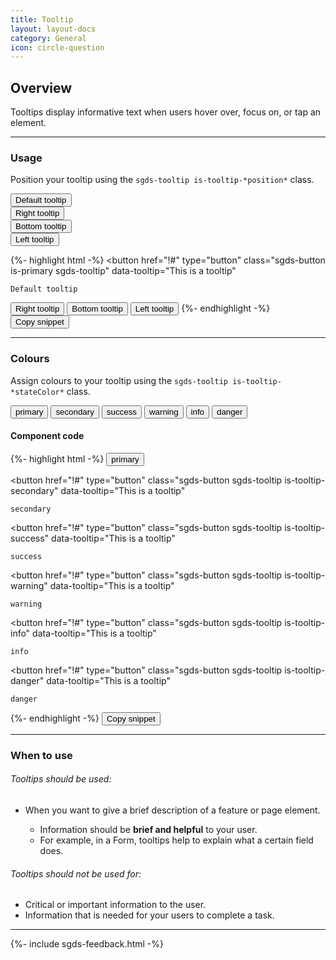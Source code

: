 ```yaml
---
title: Tooltip
layout: layout-docs
category: General
icon: circle-question
---
```


<h2>Overview</h2>
<p>
    Tooltips display informative text when users hover over, focus on, or tap an element.
</p>

<hr/>

<h3>Usage</h3>

<p>
    Position your tooltip using the
    <code>sgds-tooltip is-tooltip-*position*</code> class.
</p>
<div class="row is-multiline">
    <div class="col is-6 has-text-centered">
        <button
            href="!#"
            type="button"
            class="sgds-button is-primary sgds-tooltip"
            data-tooltip="Default"
        >
            Default tooltip
        </button>
    </div>
    <div class="col is-6 has-text-centered">
        <button
            href="!#"
            type="button"
            class="sgds-button is-primary sgds-tooltip is-tooltip-right"
            data-tooltip="is-tooltip-right"
        >
            Right tooltip
        </button>
    </div>
    <div class="col is-6 has-text-centered">
        <button
            href="!#"
            type="button"
            class="sgds-button is-primary sgds-tooltip is-tooltip-bottom"
            data-tooltip="is-tooltip-bottom"
        >
            Bottom tooltip
        </button>
    </div>
    <div class="col is-6 has-text-centered">
        <button
            href="!#"
            type="button"
            class="sgds-button is-primary sgds-tooltip is-tooltip-left"
            data-tooltip="is-tooltip-left"
        >
            Left tooltip
        </button>
    </div>
</div>

{%- highlight html -%}
<button
    href="!#"
    type="button"
    class="sgds-button is-primary sgds-tooltip"
    data-tooltip="This is a tooltip"
>
    Default tooltip
</button>
<button
    href="!#"
    type="button"
    class="sgds-button is-primary sgds-tooltip is-tooltip-right"
    data-tooltip="This is a tooltip"
>
    Right tooltip
</button>
<button
    href="!#"
    type="button"
    class="sgds-button is-primary sgds-tooltip is-tooltip-bottom"
    data-tooltip="This is a tooltip"
>
    Bottom tooltip
</button>
<button
    href="!#"
    type="button"
    class="sgds-button is-primary sgds-tooltip is-tooltip-left"
    data-tooltip="This is a tooltip"
>
    Left tooltip
</button>
{%- endhighlight -%}
<button
    class="sgds-button clipboard-btn is-primary is-outlined"
    data-clipboard-target=".highlight0"
>
    Copy snippet
</button>

<hr/>

<h3>
    Colours
</h3>
<p>
    Assign colours to your tooltip using the
    <code>sgds-tooltip is-tooltip-*stateColor*</code> class.
</p>
<div class="row">
    <div class="col">
        <div class="sgds-buttons">
            <button
                href="!#"
                type="button"
                class="sgds-button sgds-tooltip is-tooltip-primary"
                data-tooltip="This is a tooltip"
            >
                primary
            </button>
            <button
                href="!#"
                type="button"
                class="sgds-button sgds-tooltip is-tooltip-secondary"
                data-tooltip="This is a tooltip"
            >
                secondary
            </button>
            <button
                href="!#"
                type="button"
                class="sgds-button sgds-tooltip is-tooltip-success"
                data-tooltip="This is a tooltip"
            >
                success
            </button>
            <button
                href="!#"
                type="button"
                class="sgds-button sgds-tooltip is-tooltip-warning"
                data-tooltip="This is a tooltip"
            >
                warning
            </button>
            <button
                href="!#"
                type="button"
                class="sgds-button sgds-tooltip is-tooltip-info"
                data-tooltip="This is a tooltip"
            >
                info
            </button>
            <button
                href="!#"
                type="button"
                class="sgds-button sgds-tooltip is-tooltip-danger"
                data-tooltip="This is a tooltip"
            >
                danger
            </button>
        </div>
    </div>
</div>

<h4>Component code</h4>
{%- highlight html -%}
<button
    href="!#"
    type="button"
    class="sgds-button sgds-tooltip is-tooltip-primary"
    data-tooltip="This is a tooltip"
>
    primary
</button>

<button
    href="!#"
    type="button"
    class="sgds-button sgds-tooltip is-tooltip-secondary"
    data-tooltip="This is a tooltip"
>
    secondary
</button>

<button
    href="!#"
    type="button"
    class="sgds-button sgds-tooltip is-tooltip-success"
    data-tooltip="This is a tooltip"
>
    success
</button>

<button
    href="!#"
    type="button"
    class="sgds-button sgds-tooltip is-tooltip-warning"
    data-tooltip="This is a tooltip"
>
    warning
</button>

<button
    href="!#"
    type="button"
    class="sgds-button sgds-tooltip is-tooltip-info"
    data-tooltip="This is a tooltip"
>
    info
</button>

<button
    href="!#"
    type="button"
    class="sgds-button sgds-tooltip is-tooltip-danger"
    data-tooltip="This is a tooltip"
>
    danger
</button>
{%- endhighlight -%}
<button
    class="sgds-button clipboard-btn is-primary is-outlined"
    data-clipboard-target=".highlight1"
>
    Copy snippet
</button>

<hr/>

<h3>When to use</h3>

<h6>Tooltips should be used:</h6>
<ul>
    <li>When you want to give a brief description of a feature or page element.</li>
    <ul>
      <li>Information should be <b>brief and helpful</b> to your user.</li>
      <li>For example, in a Form, tooltips help to explain what a certain field does.</li>
    </ul>
</ul>

<h6>Tooltips should not be used for:</h6>
<ul>
    <li>Critical or important information to the user.</li>
    <li>Information that is needed for your users to complete a task.</li>
</ul>

<hr/>

{%- include sgds-feedback.html -%}
